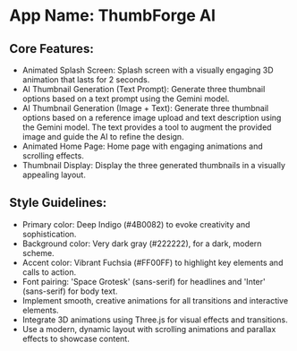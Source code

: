 # **App Name**: ThumbForge AI

## Core Features:

- Animated Splash Screen: Splash screen with a visually engaging 3D animation that lasts for 2 seconds.
- AI Thumbnail Generation (Text Prompt): Generate three thumbnail options based on a text prompt using the Gemini model.
- AI Thumbnail Generation (Image + Text): Generate three thumbnail options based on a reference image upload and text description using the Gemini model.  The text provides a tool to augment the provided image and guide the AI to refine the design.
- Animated Home Page: Home page with engaging animations and scrolling effects.
- Thumbnail Display: Display the three generated thumbnails in a visually appealing layout.

## Style Guidelines:

- Primary color: Deep Indigo (#4B0082) to evoke creativity and sophistication.
- Background color: Very dark gray (#222222), for a dark, modern scheme.
- Accent color: Vibrant Fuchsia (#FF00FF) to highlight key elements and calls to action.
- Font pairing: 'Space Grotesk' (sans-serif) for headlines and 'Inter' (sans-serif) for body text.
- Implement smooth, creative animations for all transitions and interactive elements.
- Integrate 3D animations using Three.js for visual effects and transitions.
- Use a modern, dynamic layout with scrolling animations and parallax effects to showcase content.